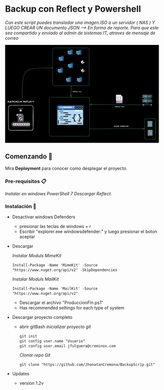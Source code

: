 # Backup con Reflect y Powershell

_Con este script puedes transladar una imagen.ISO a un servidor ( NAS ) Y LUEGO CREAR UN documento JSON --> En forma de reporte. Para que este sea compartido y enviado al admin de sistemas IT, atraves de mensaje de correo_

![screen-install](screen-install.png)

## Comenzando 🚀

Mira **Deployment** para conocer como desplegar el proyecto.


### Pre-requisitos 📋

_Instalar en windows PowerShell 7_
_Descargar Reflect._

### Instalación 🔧

- Desactivar windows Defenders
  - presionar las teclas de windows + r
  - Escribir "explorer.exe windowsdefender:" y luego presionar el boton aceptar
- Descargar
  
  _Instalar Moduls MimeKit_
    ```
    Install-Package -Name 'MimeKit' -Source "https://www.nuget.org/api/v2" -SkipDependencies
    ```
  _Instalar Moduls MailKit_
    ```
    Install-Package -Name 'MailKit' -Source "https://www.nuget.org/api/v2"
    ```
  
  - Descargar el archivo "ProduccionFin.ps1"
  - Has recommended settings for each type of system
- Descargar proyecto completo
  - abrir gitBash
    _inicializar proyecto git_

    ```
    git init
    git config user.name "Usuario"
    git config user.email jfulguera@creminox.com
    ```
    _Clonar repo Git_
    ```
    git clone "https://github.com/JhonatanCremona/BackupScrip.git"
    ```
- Updates
  - version 1.2v

